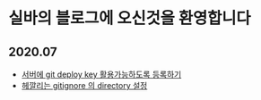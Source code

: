 # 실바의 블로그에 오신것을 환영합니다

## 2020.07

- [서버에 git deploy key 활용가능하도록 등록하기](https://github.com/Shiwoo-Park/blog/blob/master/kor/etc/git_deploy_key.md)
- [헤깔리는 gitignore 의 directory 설정](https://github.com/Shiwoo-Park/blog/blob/master/kor/etc/gitignore_dir.md)
